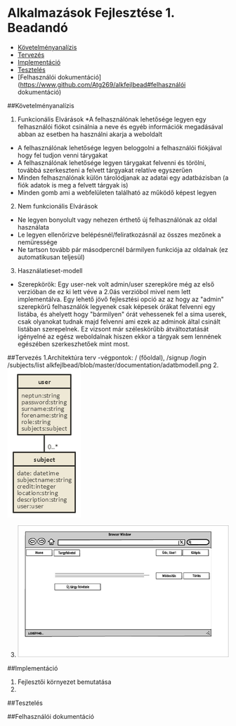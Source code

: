 # Alkalmazások Fejlesztése 1. Beadandó
- [Követelményanalízis](https://www.github.com/Atg269/alkfejlbead#követelményanalízis)
- [Tervezés](https://www.github.com/Atg269/alkfejlbead#tervezés)
- [Implementáció](https://www.github.com/Atg269/alkfejlbead#implementáció)
- [Tesztelés](https://www.github.com/Atg269/alkfejlbead#tesztelés)
- [Felhasználói dokumentáció](https://www.github.com/Atg269/alkfejlbead#felhasználói dokumentáció)

##Követelményanalízis

1. Funkcionális Elvárások
*A felhasználónak lehetősége legyen egy felhasználói fiókot csinálnia a neve és egyéb információk megadásával abban az esetben ha használni akarja a weboldalt
* A felhasználónak lehetősége legyen beloggolni a felhasználói fiókjával hogy fel tudjon venni tárygakat
* A felhasználónak lehetősége legyen tárygakat felvenni és törölni, továbbá szerkeszteni a felvett tárgyakat relatíve egyszerűen
* Minden felhasználónak külön tárolódjanak az adatai egy adatbázisban (a fiók adatok is meg a felvett tárgyak is)
* Minden gomb ami a webfelületen található az működő képest legyen
2. Nem funkcionális Elvárások
* Ne legyen bonyolult vagy nehezen érthető új felhasználónak az oldal használata
* Le legyen ellenőrizve belépésnél/feliratkozásnál az összes mezőnek a nemüressége
* Ne tartson tovább pár másodpercnél bármilyen funkciója az oldalnak (ez automatikusan teljesül)
3. Használatieset-modell
  * Szerepkörök: Egy user-nek volt admin/user szerepköre még az első verzióban de ez ki lett véve a 2.0ás verzióbol mivel nem lett implementálva. Egy lehető jövő fejlesztési opció az az hogy az "admin" szerepkörű felhasználók legyenek csak képesek órákat felvenni egy listába, és ahelyett hogy "bármilyen" órát vehessenek fel a sima userek, csak olyanokat tudnak majd felvenni ami ezek az adminok által csinált listában szerepelnek. Ez vizsont már széleskörűbb átváltoztatását igényelné az egész weboldalnak hiszen ekkor a tárgyak sem lennének egészében szerkeszhetőek mint most.




##Tervezés
1.Architektúra terv
  -végpontok: / (főoldal), /signup /login /subjects/list 
alkfejlbead/blob/master/documentation/adatbmodell.png
2.![Felhasználóifelölet modell](https://github.com/Atg269/alkfejlbead/blob/master/documentation/adatbmodell.png)

3. ![Adatmodell és Adatbázisterv](https://github.com/Atg269/alkfejlbead/blob/master/documentation/userhome.jpg)




##Implementáció

1. Fejlesztői környezet bemutatása
2. 




##Tesztelés





##Felhasználói dokumentáció
